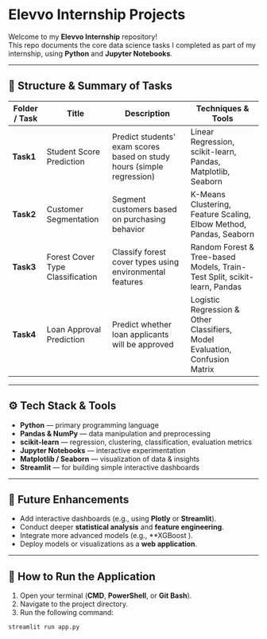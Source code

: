 # Elevvo Internship Projects

Welcome to my **Elevvo Internship** repository!  
This repo documents the core data science tasks I completed as part of my internship, using **Python** and **Jupyter Notebooks**.

---

## 📂 Structure & Summary of Tasks

| Folder / Task | Title | Description | Techniques & Tools |
|---------------|-------|-------------|---------------------|
| **Task1** | Student Score Prediction | Predict students' exam scores based on study hours (simple regression) | Linear Regression, scikit-learn, Pandas, Matplotlib, Seaborn |
| **Task2** | Customer Segmentation | Segment customers based on purchasing behavior | K-Means Clustering, Feature Scaling, Elbow Method, Pandas, Seaborn |
| **Task3** | Forest Cover Type Classification | Classify forest cover types using environmental features | Random Forest & Tree-based Models, Train-Test Split, scikit-learn, Pandas |
| **Task4** | Loan Approval Prediction | Predict whether loan applicants will be approved | Logistic Regression & Other Classifiers, Model Evaluation, Confusion Matrix |

---

## ⚙️ Tech Stack & Tools

- **Python** — primary programming language  
- **Pandas & NumPy** — data manipulation and preprocessing  
- **scikit-learn** — regression, clustering, classification, evaluation metrics  
- **Jupyter Notebooks** — interactive experimentation  
- **Matplotlib / Seaborn** — visualization of data & insights  
- **Streamlit** — for building simple interactive dashboards  

---

## 🔮 Future Enhancements

- Add interactive dashboards (e.g., using **Plotly** or **Streamlit**).  
- Conduct deeper **statistical analysis** and **feature engineering**.  
- Integrate more advanced models (e.g., **XGBoost ).  
- Deploy models or visualizations as a **web application**.  


---

## 🚀 How to Run the Application  

1. Open your terminal (**CMD**, **PowerShell**, or **Git Bash**).  
2. Navigate to the project directory.  
3. Run the following command:  

```bash
streamlit run app.py

